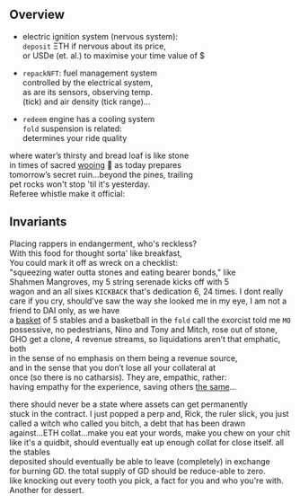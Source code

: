 
## Overview 

- electric ignition system (nervous system):  
`deposit` ΞTH if nervous about its price,  
or USDe (et. al.) to maximise your time value of $  

- `repackNFT`: fuel management system  
controlled by the electrical system,  
as are its sensors, observing temp.  
(tick) and air density (tick range)...  

- `redeem` engine has a cooling system  
`fold` suspension is related:  
determines your ride quality  

where water’s thirsty and bread loaf is like stone  
in times of sacred [wooing](https://x.com/clammyclams/status/1781831323356733946) 💍 as today prepares  
tomorrow’s secret ruin...beyond the pines, trailing  
pet rocks won't stop 'til it's yesterday.  
Referee whistle make it official:

## Invariants

Placing rappers in endangerment, who's reckless?  
With this food for thought sorta' like breakfast,  
You could mark it off as wreck on a checklist:  
"squeezing water outta stones and eating bearer bonds," like  
Shahmen Mangroves, my 5 string serenade kicks off
with 5  
 wagon and an all sixes `KICKBACK` that's dedication 6,
24 times. I dont really care if you cry, should've saw 
the way she looked me in my eye, I am not a friend to DAI
only, as we have  
a [basket](https://www.calamos.com/capabilities/structured-protection-etfs/) of 5 stables and a basketball in the `fold` call
the exorcist told me `MO` possessive, no pedestrians, 
Nino and Tony and Mitch, rose out of stone, GHO get a clone,
4 revenue streams, so liquidations aren’t that emphatic, both   
in the sense of no emphasis on them being a revenue source,  
and in the sense that you don’t lose all your collateral at  
once (so there is no catharsis). They are, empathic, rather:  
having empathy for the experience, saving others [the same](http://mirror.xyz/quid.eth)…  

there should never be a state where assets can get permanently  
stuck in the contract. I just popped a perp and, Rick,
the ruler slick, you just called a witch who called you bitch,
a debt that has been drawn against...ETH collat...make you eat
your words, make you chew on your chit like it's a quidbit,
should eventually eat up enough collat for close itself. all the stables  
deposited should eventually be able to leave (completely) in exchange  
for burning GD. the total supply of GD should be reduce-able to zero.  
like knocking out every tooth you pick, a fact for you and who you're with.
Another for dessert.
